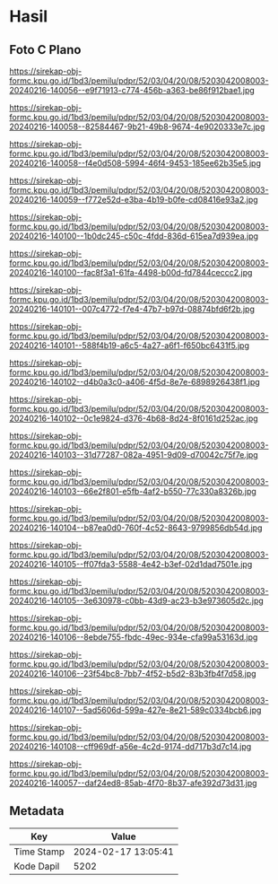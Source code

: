 # Hasil

## Foto C Plano

https://sirekap-obj-formc.kpu.go.id/1bd3/pemilu/pdpr/52/03/04/20/08/5203042008003-20240216-140056--e9f71913-c774-456b-a363-be86f912bae1.jpg

https://sirekap-obj-formc.kpu.go.id/1bd3/pemilu/pdpr/52/03/04/20/08/5203042008003-20240216-140058--82584467-9b21-49b8-9674-4e9020333e7c.jpg

https://sirekap-obj-formc.kpu.go.id/1bd3/pemilu/pdpr/52/03/04/20/08/5203042008003-20240216-140058--f4e0d508-5994-46f4-9453-185ee62b35e5.jpg

https://sirekap-obj-formc.kpu.go.id/1bd3/pemilu/pdpr/52/03/04/20/08/5203042008003-20240216-140059--f772e52d-e3ba-4b19-b0fe-cd08416e93a2.jpg

https://sirekap-obj-formc.kpu.go.id/1bd3/pemilu/pdpr/52/03/04/20/08/5203042008003-20240216-140100--1b0dc245-c50c-4fdd-836d-615ea7d939ea.jpg

https://sirekap-obj-formc.kpu.go.id/1bd3/pemilu/pdpr/52/03/04/20/08/5203042008003-20240216-140100--fac8f3a1-61fa-4498-b00d-fd7844ceccc2.jpg

https://sirekap-obj-formc.kpu.go.id/1bd3/pemilu/pdpr/52/03/04/20/08/5203042008003-20240216-140101--007c4772-f7e4-47b7-b97d-08874bfd6f2b.jpg

https://sirekap-obj-formc.kpu.go.id/1bd3/pemilu/pdpr/52/03/04/20/08/5203042008003-20240216-140101--588f4b19-a6c5-4a27-a6f1-f650bc6431f5.jpg

https://sirekap-obj-formc.kpu.go.id/1bd3/pemilu/pdpr/52/03/04/20/08/5203042008003-20240216-140102--d4b0a3c0-a406-4f5d-8e7e-6898926438f1.jpg

https://sirekap-obj-formc.kpu.go.id/1bd3/pemilu/pdpr/52/03/04/20/08/5203042008003-20240216-140102--0c1e9824-d376-4b68-8d24-8f0161d252ac.jpg

https://sirekap-obj-formc.kpu.go.id/1bd3/pemilu/pdpr/52/03/04/20/08/5203042008003-20240216-140103--31d77287-082a-4951-9d09-d70042c75f7e.jpg

https://sirekap-obj-formc.kpu.go.id/1bd3/pemilu/pdpr/52/03/04/20/08/5203042008003-20240216-140103--66e2f801-e5fb-4af2-b550-77c330a8326b.jpg

https://sirekap-obj-formc.kpu.go.id/1bd3/pemilu/pdpr/52/03/04/20/08/5203042008003-20240216-140104--b87ea0d0-760f-4c52-8643-9799856db54d.jpg

https://sirekap-obj-formc.kpu.go.id/1bd3/pemilu/pdpr/52/03/04/20/08/5203042008003-20240216-140105--ff07fda3-5588-4e42-b3ef-02d1dad7501e.jpg

https://sirekap-obj-formc.kpu.go.id/1bd3/pemilu/pdpr/52/03/04/20/08/5203042008003-20240216-140105--3e630978-c0bb-43d9-ac23-b3e973605d2c.jpg

https://sirekap-obj-formc.kpu.go.id/1bd3/pemilu/pdpr/52/03/04/20/08/5203042008003-20240216-140106--8ebde755-fbdc-49ec-934e-cfa99a53163d.jpg

https://sirekap-obj-formc.kpu.go.id/1bd3/pemilu/pdpr/52/03/04/20/08/5203042008003-20240216-140106--23f54bc8-7bb7-4f52-b5d2-83b3fb4f7d58.jpg

https://sirekap-obj-formc.kpu.go.id/1bd3/pemilu/pdpr/52/03/04/20/08/5203042008003-20240216-140107--5ad5606d-599a-427e-8e21-589c0334bcb6.jpg

https://sirekap-obj-formc.kpu.go.id/1bd3/pemilu/pdpr/52/03/04/20/08/5203042008003-20240216-140108--cff969df-a56e-4c2d-9174-dd717b3d7c14.jpg

https://sirekap-obj-formc.kpu.go.id/1bd3/pemilu/pdpr/52/03/04/20/08/5203042008003-20240216-140057--daf24ed8-85ab-4f70-8b37-afe392d73d31.jpg


## Metadata

| Key        | Value               |
| ---------- | ------------------- |
| Time Stamp | 2024-02-17 13:05:41 |
| Kode Dapil | 5202                |



